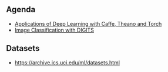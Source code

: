 ## Agenda
* [Applications of Deep Learning with Caffe, Theano and Torch](nvidia-digits)
* [Image Classification with DIGITS](intro-caffe-torch-theano)

## Datasets
* https://archive.ics.uci.edu/ml/datasets.html
